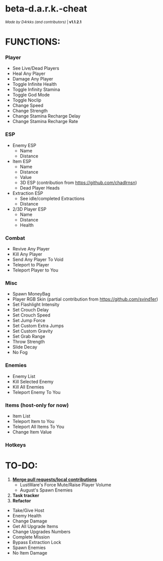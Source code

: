 # beta-d.a.r.k.-cheat
<sub>*Made by D4rkks (and contributors)* | **v1.1.2.1**</sub>

# **FUNCTIONS:**

### Player
- See Live/Dead Players
- Heal Any Player
- Damage Any Player
- Toggle Infinite Health
- Toggle Infinity Stamina
- Toggle God Mode
- Toggle Noclip
- Change Speed
- Change Strength
- Change Stamina Recharge Delay
- Change Stamina Recharge Rate
  
### ESP
- Enemy ESP
  - Name
  - Distance
- Item ESP
  - Name
  - Distance
  - Value
  - 3D ESP (contribution from https://github.com/chadlrnsn)
  - Dead Player Heads
- Extraction ESP
  - See idle/completed Extractions
  - Distance
- 2/3D Player ESP
  - Name
  - Distance
  - Health
    
### Combat
- Revive Any Player
- Kill Any Player
- Send Any Player To Void
- Teleport to Player
- Teleport Player to You
  
### Misc
- Spawn MoneyBag
- Player RGB Skin (partial contribution from https://github.com/svind1er)
- Set Flashlight Intensity
- Set Crouch Delay
- Set Crouch Speed
- Set Jump Force
- Set Custom Extra Jumps
- Set Custom Gravity
- Set Grab Range
- Throw Strength
- Slide Decay
- No Fog

### Enemies
- Enemy List
- Kill Selected Enemy
- Kill All Enemies
- Teleport Enemy To You
    
### Items (host-only for now)
- Item List
- Teleport Item to You
- Teleport All Items To You
- Change Item Value

### Hotkeys

# **TO-DO:**
1. <ins>**Merge pull requests/local contributions**</ins>
   - LustWare's Force Mute/Raise Player Volume
   - August's Spawn Enemies
2. **Task tracker**
3. **Refactor**
- Take/Give Host
- Enemy Health
- Change Damage
- Get All Upgrade Items
- Change Upgrades Numbers
- Complete Mission
- Bypass Extraction Lock
- Spawn Enemies
- No Item Damage
